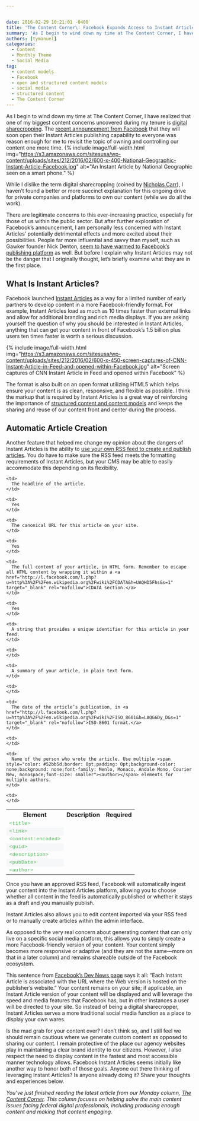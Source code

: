 ```yaml
---


date: 2016-02-29 10:21:01 -0400
title: 'The Content Corner\: Facebook Expands Access to Instant Articles'
summary: 'As I begin to wind down my time at The Content Corner, I have realized that one of my biggest content concerns uncovered during my tenure is digital sharecropping. The recent announcement from Facebook that they will soon open their Instant Articles publishing capability to everyone was reason enough for me to revisit the topic'
authors: [tymanuel]
categories:
  - Content
  - Monthly Theme
  - Social Media
tag:
  - content models
  - Facebook
  - open and structured content models
  - social media
  - structured content
  - The Content Corner
---
```


As I begin to wind down my time at The Content Corner, I have realized that one of my biggest content concerns uncovered during my tenure is [digital sharecropping](https://www.WHATEVER/2015/10/26/the-content-corner-twitter-apple-news-and-the-importance-of-our-websites/). The [recent announcement from Facebook](https://contently.com/strategist/2016/02/17/facebook-will-likely-open-instant-articles-to-brands-publishers-grandma) that they will soon open their Instant Articles publishing capability to everyone was reason enough for me to revisit the topic of owning and controlling our content one more time. 
{% include image/full-width.html img="https://s3.amazonaws.com/sitesusa/wp-content/uploads/sites/212/2016/02/600-x-400-National-Geographic-Instant-Article-Facebook.jpg" alt="An Instant Article by National Geographic seen on a smart phone." %} 

While I dislike the term digital sharecropping (coined by [Nicholas Carr](http://www.roughtype.com/?p=634)), I haven’t found a better or more succinct explanation for this ongoing drive for private companies and platforms to own our content (while we do all the work).

There are legitimate concerns to this ever-increasing practice, especially for those of us within the public sector. But after further exploration of Facebook’s announcement, I am personally less concerned with Instant Articles’ potentially detrimental effects and more excited about their possibilities. People far more influential and savvy than myself, such as Gawker founder Nick Denton, [seem to have warmed to Facebook’s publishing platform](http://www.businessinsider.com/gawker-ceo-nick-denton-on-the-ad-tech-mess-2016-1) as well. But before I explain why Instant Articles may not be the danger that I originally thought, let’s briefly examine what they are in the first place.

## What Is Instant Articles?

Facebook launched [Instant Articles](https://developers.facebook.com/docs/instant-articles) as a way for a limited number of early partners to develop content in a more Facebook-friendly format. For example, Instant Articles load as much as 10 times faster than external links and allow for additional branding and rich media displays. If you are asking yourself the question of why you should be interested in Instant Articles, anything that can get your content in front of Facebook’s 1.5 billion plus users ten times faster is worth a serious discussion.


{% include image/full-width.html img="https://s3.amazonaws.com/sitesusa/wp-content/uploads/sites/212/2016/02/600-x-450-screen-captures-of-CNN-Instant-Article-in-Feed-and-opened-within-Facebook.jpg" alt="Screen captures of CNN Instant Article in Feed and opened within Facebook" %}

The format is also built on an open format utilizing HTML5 which helps ensure your content is as clean, responsive, and flexible as possible. I think the markup that is required by Instant Articles is a great way of reinforcing the importance of [structured content and content models](https://www.WHATEVER/event/open-and-structured-content-models-project-hands-on-workshop/) and keeps the sharing and reuse of our content front and center during the process.

## Automatic Article Creation

Another feature that helped me change my opinion about the dangers of Instant Articles is the ability to [use your own RSS feed to create and publish articles](https://developers.facebook.com/blog/post/2015/09/22/instant-articles-from-CMS/). You do have to make sure the RSS feed meets the formatting requirements of Instant Articles, but your CMS may be able to easily accommodate this depending on its flexibility.

<table>
  <th>
    Element
  </th>
  
  <th>
    Description
  </th>
  
  <th>
    Required
  </th>
  
  <tr>
    <td>
      <code style="color: #52bb5d;border: 0pt;padding: 0pt;background-color: none;background: none;font-family: Menlo, Monaco, Andale Mono, Courier New, monospace">&lt;title></code>
    </td>
    
    <td>
      The headline of the article.
    </td>
    
    <td>
      Yes
    </td>
  </tr>
  
  <tr style="background-color: #f6f7f8">
    <td>
      <code style="color: #52bb5d;border: 0pt;padding: 0pt;background-color: none;background: none;font-family: Menlo, Monaco, Andale Mono, Courier New, monospace">&lt;link></code>
    </td>
    
    <td>
      The canonical URL for this article on your site.
    </td>
    
    <td>
      Yes
    </td>
  </tr>
  
  <tr>
    <td>
      <code style="color: #52bb5d;border: 0pt;padding: 0pt;background-color: none;background: none;font-family: Menlo, Monaco, Andale Mono, Courier New, monospace">&lt;content:encoded></code>
    </td>
    
    <td>
      The full content of your article, in HTML form. Remember to escape all HTML content by wrapping it within a <a href="http://l.facebook.com/l.php?u=http%3A%2F%2Fen.wikipedia.org%2Fwiki%2FCDATA&h=UAQHD5Fhs&s=1" target="_blank" rel="nofollow">CDATA section.</a>
    </td>
    
    <td>
      Yes
    </td>
  </tr>
  
  <tr style="background-color: #f6f7f8">
    <td>
      <code style="color: #52bb5d;border: 0pt;padding: 0pt;background-color: none;background: none;font-family: Menlo, Monaco, Andale Mono, Courier New, monospace">&lt;guid></code>
    </td>
    
    <td>
      A string that provides a unique identifier for this article in your feed.
    </td>
    
    <td>
    </td>
  </tr>
  
  <tr>
    <td>
      <code style="color: #52bb5d;border: 0pt;padding: 0pt;background-color: none;background: none;font-family: Menlo, Monaco, Andale Mono, Courier New, monospace">&lt;description></code>
    </td>
    
    <td>
      A summary of your article, in plain text form.
    </td>
    
    <td>
    </td>
  </tr>
  
  <tr style="background-color: #f6f7f8">
    <td>
      <code style="color: #52bb5d;border: 0pt;padding: 0pt;background-color: none;background: none;font-family: Menlo, Monaco, Andale Mono, Courier New, monospace">&lt;pubDate></code>
    </td>
    
    <td>
      The date of the article’s publication, in <a href="http://l.facebook.com/l.php?u=http%3A%2F%2Fen.wikipedia.org%2Fwiki%2FISO_8601&h=LAQG6Dy_D&s=1" target="_blank" rel="nofollow">ISO-8601 format.</a>
    </td>
    
    <td>
    </td>
  </tr>
  
  <tr>
    <td>
      <code style="color: #52bb5d;border: 0pt;padding: 0pt;background-color: none;background: none;font-family: Menlo, Monaco, Andale Mono, Courier New, monospace">&lt;author></code>
    </td>
    
    <td>
      Name of the person who wrote the article. Use multiple <span style="color: #52bb5d;border: 0pt;padding: 0pt;background-color: none;background: none;font-family: Menlo, Monaco, Andale Mono, Courier New, monospace;font-size: smaller"><author></span> elements for multiple authors.
    </td>
    
    <td>
    </td>
  </tr>
</table>

Once you have an approved RSS feed, Facebook will automatically ingest your content into the Instant Articles platform, allowing you to choose whether all content in the feed is automatically published or whether it stays as a draft and you manually publish.

Instant Articles also allows you to edit content imported via your RSS feed or to manually create articles within the admin interface.

As opposed to the very real concern about generating content that can only live on a specific social media platform, this allows you to simply create a more Facebook-friendly version of your content. Your content simply becomes more responsive or adaptive (and they are not the same—more on that in a later column) and remains shareable outside of the Facebook ecosystem.

This sentence from [Facebook’s Dev News page](https://developers.facebook.com/blog/post/2015/09/22/instant-articles-from-CMS/) says it all: “Each Instant Article is associated with the URL where the Web version is hosted on the publisher&#8217;s website.” Your content remains on your site; if applicable, an Instant Article version of your content will be displayed and will leverage the speed and media features that Facebook has, but in other instances a user will be directed to your site. So instead of being a digital sharecropper, Instant Articles serves a more traditional social media function as a place to display your own wares.

Is the mad grab for your content over? I don’t think so, and I still feel we should remain cautious where we generate custom content as opposed to sharing our content. I remain protective of the place our agency websites play in maintaining a clear brand identity to our citizens. However, I also respect the need to display content in the fastest and most accessible manner technology allows. Facebook Instant Articles seems initially like another way to honor both of those goals. Anyone out there thinking of leveraging Instant Articles? Is anyone already doing it? Share your thoughts and experiences below.

_You’ve just finished reading the latest article from our Monday column, [The Content Corner](https://www.WHATEVER/tag/the-content-corner/). This column focuses on helping solve the main content issues facing federal digital professionals, including producing enough content and making that content engaging._